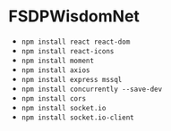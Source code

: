 # FSDPWisdomNet

- `npm install react react-dom`
- `npm install react-icons`
- `npm install moment`
- `npm install axios`
- `npm install express mssql`
- `npm install concurrently --save-dev`
- `npm install cors`
- `npm install socket.io`
- `npm install socket.io-client`
